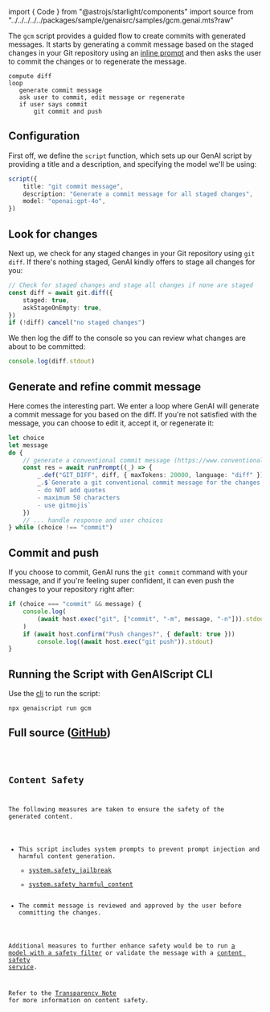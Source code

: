 
import { Code } from "@astrojs/starlight/components"
import source from "../../../../../packages/sample/genaisrc/samples/gcm.genai.mts?raw"

The `gcm` script provides a guided flow to create commits with generated messages.
It starts by generating a commit message based on the staged changes in your Git repository
using an [inline prompt](/genaiscripts/reference/scripts/inline-prompt)
and then asks the user to commit the changes or to regenerate the message.

```text
compute diff
loop
   generate commit message
   ask user to commit, edit message or regenerate
   if user says commit
       git commit and push
```

## Configuration

First off, we define the `script` function, which sets up our GenAI script by providing a title and a description, and specifying the model we'll be using:

```ts
script({
    title: "git commit message",
    description: "Generate a commit message for all staged changes",
    model: "openai:gpt-4o",
})
```

## Look for changes

Next up, we check for any staged changes in your Git repository using `git diff`.
If there's nothing staged, GenAI kindly offers to stage all changes for you:

```ts
// Check for staged changes and stage all changes if none are staged
const diff = await git.diff({
    staged: true,
    askStageOnEmpty: true,
})
if (!diff) cancel("no staged changes")
```

We then log the diff to the console so you can review what changes are about to be committed:

```ts
console.log(diff.stdout)
```

## Generate and refine commit message

Here comes the interesting part. We enter a loop where GenAI will generate a commit message for you based on the diff. If you're not satisfied with the message, you can choose to edit it, accept it, or regenerate it:

```ts
let choice
let message
do {
    // generate a conventional commit message (https://www.conventionalcommits.org/en/v1.0.0/)
    const res = await runPrompt((_) => {
        _.def("GIT_DIFF", diff, { maxTokens: 20000, language: "diff" })
        _.$`Generate a git conventional commit message for the changes in GIT_DIFF.
        - do NOT add quotes
        - maximum 50 characters
        - use gitmojis`
    })
    // ... handle response and user choices
} while (choice !== "commit")
```

## Commit and push

If you choose to commit, GenAI runs the `git commit` command with your message, and if you're feeling super confident, it can even push the changes to your repository right after:

```ts
if (choice === "commit" && message) {
    console.log(
        (await host.exec("git", ["commit", "-m", message, "-n"])).stdout
    )
    if (await host.confirm("Push changes?", { default: true }))
        console.log((await host.exec("git push")).stdout)
}
```

## Running the Script with GenAIScript CLI

Use the [cli](/genaiscript/reference/cli) to run the script:

```shell
npx genaiscript run gcm
```

## Full source ([GitHub](https://github.com/microsoft/genaiscript/blob/main/packages/sample/genaisrc/samples/gcm.genai.mts))

<Code code={source} wrap={true} lang="ts" title="gcm.genai.mts" />

## Content Safety

The following measures are taken to ensure the safety of the generated content.

-   This script includes system prompts to prevent prompt injection and harmful content generation.
    - [system.safety_jailbreak](/genaiscript/reference/scripts/system#systemsafety_jailbreak)
    - [system.safety_harmful_content](/genaiscript/reference/scripts/system#systemsafety_harmful_content)
-   The commit message is reviewed and approved by the user before committing the changes.

Additional measures to further enhance safety would be to run [a model with a safety filter](https://learn.microsoft.com/en-us/azure/ai-services/openai/concepts/content-filter?tabs=warning%2Cuser-prompt%2Cpython-new)
or validate the message with a [content safety service](/genaiscript/reference/scripts/content-safety).

Refer to the [Transparency Note](/genaiscript/reference/transparency-note/) for more information on content safety.
